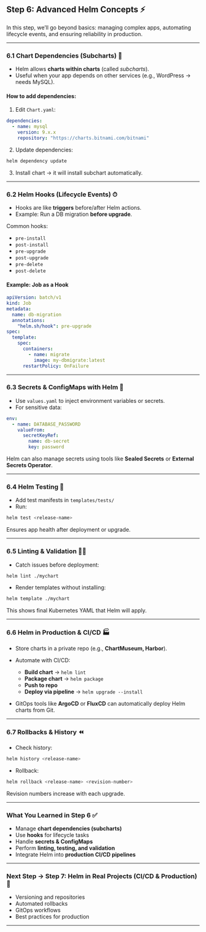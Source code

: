 ## **Step 6: Advanced Helm Concepts ⚡**

In this step, we’ll go beyond basics: managing complex apps, automating lifecycle events, and ensuring reliability in production.

---

### **6.1 Chart Dependencies (Subcharts) 🧩**

* Helm allows **charts within charts** (called *subcharts*).
* Useful when your app depends on other services (e.g., WordPress → needs MySQL).

#### **How to add dependencies:**

1. Edit `Chart.yaml`:

```yaml
dependencies:
  - name: mysql
    version: 9.x.x
    repository: "https://charts.bitnami.com/bitnami"
```

2. Update dependencies:

```bash
helm dependency update
```

3. Install chart → it will install subchart automatically.

---

### **6.2 Helm Hooks (Lifecycle Events) ⏱**

* Hooks are like **triggers** before/after Helm actions.
* Example: Run a DB migration **before upgrade**.

Common hooks:

* `pre-install`
* `post-install`
* `pre-upgrade`
* `post-upgrade`
* `pre-delete`
* `post-delete`

#### **Example: Job as a Hook**

```yaml
apiVersion: batch/v1
kind: Job
metadata:
  name: db-migration
  annotations:
    "helm.sh/hook": pre-upgrade
spec:
  template:
    spec:
      containers:
        - name: migrate
          image: my-dbmigrate:latest
      restartPolicy: OnFailure
```

---

### **6.3 Secrets & ConfigMaps with Helm 🔐**

* Use `values.yaml` to inject environment variables or secrets.
* For sensitive data:

```yaml
env:
  - name: DATABASE_PASSWORD
    valueFrom:
      secretKeyRef:
        name: db-secret
        key: password
```

Helm can also manage secrets using tools like **Sealed Secrets** or **External Secrets Operator**.

---

### **6.4 Helm Testing 🧪**

* Add test manifests in `templates/tests/`
* Run:

```bash
helm test <release-name>
```

Ensures app health after deployment or upgrade.

---

### **6.5 Linting & Validation 🕵️‍♂️**

* Catch issues before deployment:

```bash
helm lint ./mychart
```

* Render templates without installing:

```bash
helm template ./mychart
```

This shows final Kubernetes YAML that Helm will apply.

---

### **6.6 Helm in Production & CI/CD 🏭**

* Store charts in a private repo (e.g., **ChartMuseum, Harbor**).
* Automate with CI/CD:

  * **Build chart** → `helm lint`
  * **Package chart** → `helm package`
  * **Push to repo**
  * **Deploy via pipeline** → `helm upgrade --install`
* GitOps tools like **ArgoCD** or **FluxCD** can automatically deploy Helm charts from Git.

---

### **6.7 Rollbacks & History ⏪**

* Check history:

```bash
helm history <release-name>
```

* Rollback:

```bash
helm rollback <release-name> <revision-number>
```

Revision numbers increase with each upgrade.

---

### **What You Learned in Step 6 ✅**

* Manage **chart dependencies (subcharts)**
* Use **hooks** for lifecycle tasks
* Handle **secrets & ConfigMaps**
* Perform **linting, testing, and validation**
* Integrate Helm into **production CI/CD pipelines**

---

### **Next Step → Step 7: Helm in Real Projects (CI/CD & Production) 🔄**

* Versioning and repositories
* Automated rollbacks
* GitOps workflows
* Best practices for production

---